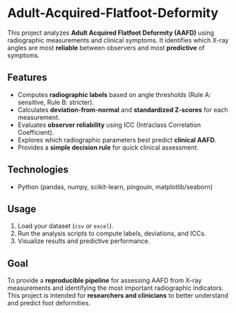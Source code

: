 # Adult-Acquired-Flatfoot-Deformity

This project analyzes **Adult Acquired Flatfoot Deformity (AAFD)** using radiographic measurements and clinical symptoms. It identifies which X-ray angles are most **reliable** between observers and most **predictive** of symptoms.

## Features
- Computes **radiographic labels** based on angle thresholds (Rule A: sensitive, Rule B: stricter).  
- Calculates **deviation-from-normal** and **standardized Z-scores** for each measurement.  
- Evaluates **observer reliability** using ICC (Intraclass Correlation Coefficient).  
- Explores which radiographic parameters best predict **clinical AAFD**.  
- Provides a **simple decision rule** for quick clinical assessment.

## Technologies
- Python (pandas, numpy, scikit-learn, pingouin, matplotlib/seaborn)

## Usage
1. Load your dataset (`csv` or `excel`).  
2. Run the analysis scripts to compute labels, deviations, and ICCs.  
3. Visualize results and predictive performance.  

## Goal
To provide a **reproducible pipeline** for assessing AAFD from X-ray measurements and identifying the most important radiographic indicators.  
This project is intended for **researchers and clinicians** to better understand and predict foot deformities.